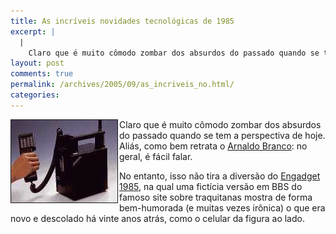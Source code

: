 ```yaml
---
title: As incríveis novidades tecnológicas de 1985
excerpt: |
  |
    Claro que é muito cômodo zombar dos absurdos do passado quando se tem a perspectiva de hoje. Aliás, como bem retrata o Arnaldo Branco: no geral, é fácil falar. No entanto, isso não tira a diversão do Engadget 1985, na...
layout: post
comments: true
permalink: /archives/2005/09/as_incriveis_no.html/
categories:
---
```

<img title="engadget85.jpg" src="/archives/img/engadget85.jpg" width="170" height="132" border="1" style="margin-right:2px" align="left" />Claro que é muito cômodo zombar dos absurdos do passado quando se tem a perspectiva de hoje. Aliás, como bem retrata o [Arnaldo Branco][1]: no geral, é fácil falar.

No entanto, isso não tira a diversão do [Engadget 1985][2], na qual uma fictícia versão em BBS do famoso site sobre traquitanas mostra de forma bem-humorada (e muitas vezes irônica) o que era novo e descolado há vinte anos atrás, como o celular da figura ao lado.

 [1]: http://www.cocadaboa.com/arquivos/008583.php
 [2]: http://www.engadget.com/entry/1234000430055334/

